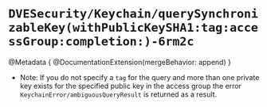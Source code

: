 # ``DVESecurity/Keychain/querySynchronizableKey(withPublicKeySHA1:tag:accessGroup:completion:)-6rm2c``

@Metadata {
    @DocumentationExtension(mergeBehavior: append)
}

- Note: If you do not specify a `tag` for the query and more than one private key exists for the specified public key in the access group the error ``KeychainError/ambiguousQueryResult`` is returned as a result.
